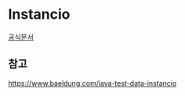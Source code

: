 # Instancio
[공식문서](https://www.instancio.org/)

## 참고
https://www.baeldung.com/java-test-data-instancio